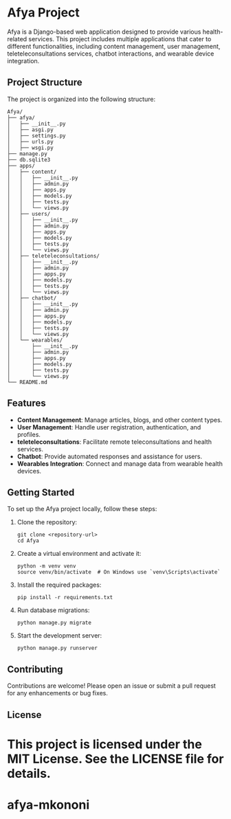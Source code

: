 # Afya Project

Afya is a Django-based web application designed to provide various health-related services. This project includes multiple applications that cater to different functionalities, including content management, user management, teleteleconsultations services, chatbot interactions, and wearable device integration.

## Project Structure

The project is organized into the following structure:

```
Afya/
├── afya/
│   ├── __init__.py
│   ├── asgi.py
│   ├── settings.py
│   ├── urls.py
│   ├── wsgi.py
├── manage.py
├── db.sqlite3
├── apps/
│   ├── content/
│   │   ├── __init__.py
│   │   ├── admin.py
│   │   ├── apps.py
│   │   ├── models.py
│   │   ├── tests.py
│   │   └── views.py
│   ├── users/
│   │   ├── __init__.py
│   │   ├── admin.py
│   │   ├── apps.py
│   │   ├── models.py
│   │   ├── tests.py
│   │   └── views.py
│   ├── teleteleconsultations/
│   │   ├── __init__.py
│   │   ├── admin.py
│   │   ├── apps.py
│   │   ├── models.py
│   │   ├── tests.py
│   │   └── views.py
│   ├── chatbot/
│   │   ├── __init__.py
│   │   ├── admin.py
│   │   ├── apps.py
│   │   ├── models.py
│   │   ├── tests.py
│   │   └── views.py
│   └── wearables/
│       ├── __init__.py
│       ├── admin.py
│       ├── apps.py
│       ├── models.py
│       ├── tests.py
│       └── views.py
└── README.md
```

## Features

- **Content Management**: Manage articles, blogs, and other content types.
- **User Management**: Handle user registration, authentication, and profiles.
- **teleteleconsultations**: Facilitate remote teleconsultations and health services.
- **Chatbot**: Provide automated responses and assistance for users.
- **Wearables Integration**: Connect and manage data from wearable health devices.

## Getting Started

To set up the Afya project locally, follow these steps:

1. Clone the repository:
   ```
   git clone <repository-url>
   cd Afya
   ```

2. Create a virtual environment and activate it:
   ```
   python -m venv venv
   source venv/bin/activate  # On Windows use `venv\Scripts\activate`
   ```

3. Install the required packages:
   ```
   pip install -r requirements.txt
   ```

4. Run database migrations:
   ```
   python manage.py migrate
   ```

5. Start the development server:
   ```
   python manage.py runserver
   ```

## Contributing

Contributions are welcome! Please open an issue or submit a pull request for any enhancements or bug fixes.

## License

This project is licensed under the MIT License. See the LICENSE file for details.
=======
# afya-mkononi
